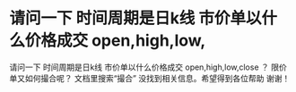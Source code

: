 # 请问一下 时间周期是日k线  市价单以什么价格成交 open,high,low,

请问一下 时间周期是日k线  市价单以什么价格成交 open,high,low,close ？ 限价单又如何撮合呢？
文档里搜索“撮合” 没找到相关信息。希望得到各位帮助 谢谢！